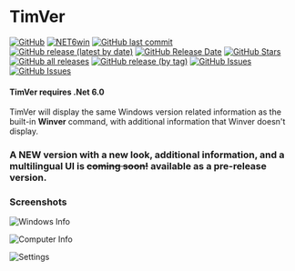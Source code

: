 # TimVer

[![GitHub](https://img.shields.io/github/license/Timthreetwelve/TimVer?style=plastic&color=seagreen)](https://github.com/Timthreetwelve/TimVer/blob/main/LICENSE)
[![NET6win](https://img.shields.io/badge/.NET-6.0--Windows-blueviolet?style=plastic)](https://dotnet.microsoft.com/en-us/download) 
[![GitHub last commit](https://img.shields.io/github/last-commit/timthreetwelve/TimVer?style=plastic)](https://github.com/Timthreetwelve/TimVer/commits/main)
[![GitHub release (latest by date)](https://img.shields.io/github/v/release/Timthreetwelve/TimVer?style=plastic)](https://github.com/Timthreetwelve/TimVer/releases/latest) 
[![GitHub Release Date](https://img.shields.io/github/release-date/timthreetwelve/TimVer?style=plastic&color=orange)](https://github.com/Timthreetwelve/TimVer/releases/latest) 
[![GitHub Stars](https://img.shields.io/github/stars/timthreetwelve/TimVer?style=plastic&color=goldenrod)](https://docs.github.com/en/get-started/exploring-projects-on-github/saving-repositories-with-stars)
[![GitHub all releases](https://img.shields.io/github/downloads/Timthreetwelve/TimVer/total?style=plastic&label=total%20downloads&color=teal)](https://github.com/Timthreetwelve/TimVer/releases) 
[![GitHub release (by tag)](https://img.shields.io/github/downloads/timthreetwelve/TimVer/latest/total?style=plastic&color=2196F3&label=downloads%20latest%20version)](https://github.com/Timthreetwelve/TimVer/releases/latest)
[![GitHub Issues](https://img.shields.io/github/issues/timthreetwelve/TimVer?style=plastic&color=orangered)](https://github.com/Timthreetwelve/TimVer/issues)
[![GitHub Issues](https://img.shields.io/github/issues-closed/timthreetwelve/TimVer?style=plastic&color=slateblue)](https://github.com/Timthreetwelve/TimVer/issues)

#### TimVer requires .Net 6.0

TimVer will display the same Windows version related information as the built-in **Winver** command,
with additional information that Winver doesn't display.

### A NEW version with a new look, additional information, and a multilingual UI is ~~coming soon!~~ available as a pre-release version.


### Screenshots 

![Windows Info](https://github.com/Timthreetwelve/TimVer/blob/main/Images/TimVer_8_Dark.png)

![Computer Info](https://github.com/Timthreetwelve/TimVer/blob/main/Images/TimVer_8_Light.png)

![Settings](https://github.com/Timthreetwelve/TimVer/blob/main/Images/TimVer_8_settings.png)
